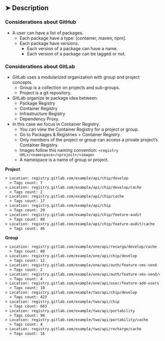 ## ➤ Description <a name = "description"></a>

### Considerations about GitHub

- A user can have a list of packages.
  - Each package have a type: [container, maven, npm].
  - Each package have versions.
    - Each version of a package can have a name.
    - Each version of a package can be tagged or not.

### Considerations about GitLab

- GitLab uses a modularized organization with group and project concepts.
  - Group is a collection on projects and sub-groups.
  - Project is a git repository.
- GitLab organize te package idea between:
  - Package Registry
  - Container Registry
  - Infrastructure Registry
  - Dependency Proxy.
- In this case we focus in Container Registry.
  - You can view the Container Registry for a project or group.
  - Go to Packages & Registries > Container Registry.
  - Only members of the project or group can access a private project’s Container Registry.
  - Images follow this naming convention: `<registry URL>/<namespace>/<project>/<image>`
  - A namespace is a name of group or project.

**Project**

```txt
> Location: registry.gitlab.com/example/api/chip/develop
  > Tags count: 7
> Location: registry.gitlab.com/example/api/chip/develop/cache
  > Tags count: 2
> Location: registry.gitlab.com/example/api/chip/cache
  > Tags count: 17
> Location: registry.gitlab.com/example/api/chip
  > Tags count: 29
> Location: registry.gitlab.com/example/api/chip/feature-audit
  > Tags count: 88
> Location: registry.gitlab.com/example/api/chip/feature-audit/cache
  > Tags count: 46
```

**Group**

```txt
> Location: registry.gitlab.com/example/one/api/recarga/develop/cache
  > Tags count: 88
> Location: registry.gitlab.com/example/one/api/chip/develop
  > Tags count: 12
> Location: registry.gitlab.com/example/one/api/auth/feature-sms-send
  > Tags count: 2
> Location: registry.gitlab.com/example/one/api/auth/feature-sms-send/cache
  > Tags count: 4
> Location: registry.gitlab.com/example/one/api/user/feature-add-users
  > Tags count: 10
> Location: registry.gitlab.com/example/two/api/chip/develop
  > Tags count: 423
> Location: registry.gitlab.com/example/two/api/chip
  > Tags count: 663
> Location: registry.gitlab.com/example/two/api/portability
  > Tags count: 98
> Location: registry.gitlab.com/example/two/api/portability/cache
  > Tags count: 4
> Location: registry.gitlab.com/example/two/api/recharge/cache
  > Tags count: 16
```
